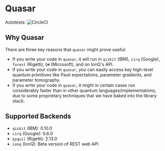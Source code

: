 # Quasar

Autotests: ![CircleCI](https://circleci.com/gh/qcware/quasar/tree/mark2.svg?style=svg&circle-token=e85544db6236d5ecb720ac042a9a40d2f819a4ec)

## Why Quasar

There are three key reasons that `quasar` might prove useful:
 * If you write your code in `quasar`, it will run in `qiskit` (IBM), `cirq` (Google), `forest` (Rigetti), `Q#` (Microsoft), and on IonQ's API.
 * If you write your code in `quasar`, you can easily access key high-level quantum primitives like Pauli expectations, parameter gradients, and parameter tomography.
 * If you write your code in `quasar`, it might in certain cases run considerably faster than in other quantum languages/implementations, due to some proprietary techniques that we have baked into the library stack. 

## Supported Backends

 * `qiskit` (IBM): 0.10.0
 * `cirq` (Google): 0.6.0
 * `pyquil` (Rigetti): 2.13.0
 * `ionq` (IonQ): Beta version of REST web API

